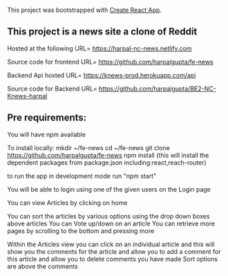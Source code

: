 This project was bootstrapped with [Create React App](https://github.com/facebook/create-react-app).

## This project is a news site a clone of Reddit

Hosted at the following URL= https://harpal-nc-news.netlify.com

Source code for frontend URL= https://github.com/harpalgupta/fe-news

Backend Api hosted URL= https://knews-prod.herokuapp.com/api

Source code for Backend URL= https://github.com/harpalgupta/BE2-NC-Knews-harpal



## Pre requirements:
You will have npm available

To install locally:
mkdir ~/fe-news
cd ~/fe-news
git clone https://github.com/harpalgupta/fe-news
npm install
(this will install the dependent packages from package.json including:react,reach-router)

to run the app in development mode run "npm start"

You will be able to login using one of the given users on the Login page

You can view Articles by clicking on home

You can sort the articles by various options using the drop down boxes above articles
You can Vote up/down on an article
You can retrieve more pages by scrolling to the bottom and pressing more

Within the Articles view you can click on an individual article and this will show you the comments for the article and allow you to add a comment for this article and allow you to delete comments you have made
Sort options are above the comments

